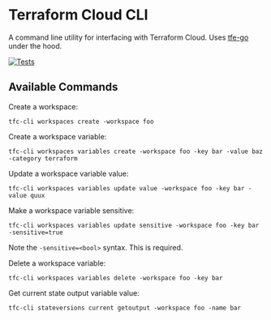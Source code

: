 # Terraform Cloud CLI

A command line utility for interfacing with Terraform Cloud. Uses [tfe-go][] under the hood.

[![Tests](https://github.com/cbsinteractive/tfc-cli/actions/workflows/tests.yml/badge.svg)](https://github.com/cbsinteractive/tfc-cli/actions/workflows/tests.yml)

## Available Commands

Create a workspace:

```shell
tfc-cli workspaces create -workspace foo
```

Create a workspace variable:

```shell
tfc-cli workspaces variables create -workspace foo -key bar -value baz -category terraform
```

Update a workspace variable value:

```shell
tfc-cli workspaces variables update value -workspace foo -key bar -value quux
```

Make a workspace variable sensitive:

```shell
tfc-cli workspaces variables update sensitive -workspace foo -key bar -sensitive=true
```

Note the `-sensitive=<bool>` syntax. This is required.

Delete a workspace variable:

```shell
tfc-cli workspaces variables delete -workspace foo -key bar
```

Get current state output variable value:

```shell
tfc-cli stateversions current getoutput -workspace foo -name bar
```

[tfe-go]: https://github.com/hashicorp/go-tfe
